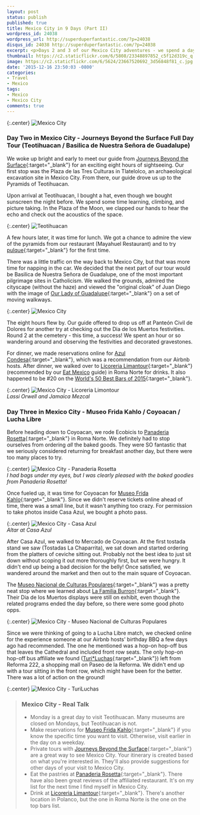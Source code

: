 ```yaml
---
layout: post
status: publish
published: true
title: Mexico City in 9 Days (Part II)
wordpress_id: 24038
wordpress_url: http://superduperfantastic.com/?p=24038
disqus_id: 24038 http://superduperfantastic.com/?p=24038
excerpt: <p>Days 2 and 3 of our Mexico City adventures - we spend a day touring Teotihuacan and Basilica de Nuestra Señora de Guadalupe with Journeys Beyond the Surface. The next day, we wander around Coyoacan, making stops at Casa Azul, Mercado de Coyoacan and Museo Nacional de Culturas Populares. In the evening, we're in the audience at a Lucha Libre match!</p>
thumbnail: https://c2.staticflickr.com/6/5808/23348897852_c5f12d319c_q.jpg
image: https://c2.staticflickr.com/6/5624/23667520692_3d56848f81_c.jpg
date: '2015-12-16 23:50:03 -0800'
categories:
- Travel
- Mexico
tags:
- Mexico
- Mexico City
comments: true
---
```

{:.center}
![Mexico City](https://c2.staticflickr.com/6/5801/23135084203_c60e30957b_c.jpg)

### Day Two in Mexico City - Journeys Beyond the Surface Full Day Tour (Teotihuacan / Basilica de Nuestra Señora de Guadalupe) ###

We woke up bright and early to meet our guide from [Journeys Beyond the Surface](http://travelmexicocity.com.mx/){:target="_blank"} for an exciting eight hours of sightseeing. Our first stop was the Plaza de las Tres Culturas in Tlatelolco, an archaeological excavation site in Mexico City. From there, our guide drove us up to the Pyramids of Teotihuacan. 

Upon arrival at Teotihuacan, I bought a hat, even though we bought sunscreen the night before. We spend some time learning, climbing, and picture taking. In the Plaza of the Moon, we clapped our hands to hear the echo and check out the acoustics of the space. 

{:.center}
![Teotihuacan](https://c2.staticflickr.com/6/5724/23736333806_a0db20a381_c.jpg)

A few hours later, it was time for lunch. We got a chance to admire the view of the pyramids from our restaurant (Mayahuel Restaurant) and to try [pulque](https://en.wikipedia.org/wiki/Pulque){:target="_blank"} for the first time.

There was a little traffic on the way back to Mexico City, but that was more time for napping in the car. We decided that the next part of our tour would be Basilica de Nuestra Señora de Guadalupe, one of the most important pilgrimage sites in Catholicism. We walked the grounds, admired the cityscape (without the haze) and viewed the "original cloak" of Juan Diego with the image of [Our Lady of Guadalupe](https://en.wikipedia.org/wiki/Our_Lady_of_Guadalupe){:target="_blank"} on a set of moving walkways.

{:.center}
![Mexico City](https://c2.staticflickr.com/6/5808/23348897852_c5f12d319c_c.jpg)

The eight hours flew by. Our guide offered to drop us off at Panteón Civil de Dolores for another try at checking out the Dia de los Muertos festivities. Round 2 at the cemetery - this time, a success! We spent an hour or so wandering around and observing the festivities and decorated gravestones.

For dinner, we made reservations online for [Azul Condesa](http://azul.rest/){:target="_blank"}, which was a recommendation from our Airbnb hosts. After dinner, we walked over to [Licoreria Limantour](http://limantour.tv/){:target="_blank"} (recommended by our [Eat Mexico](http://www.eatmexico.com/) guide) in Roma Norte for drinks. It also happened to be #20 on the [World's 50 Best Bars of 2015](http://www.worlds50bestbars.com/fifty-best-bars-list/Licoreria-Limantour.php?pid=ranking-2015-1-50){:target="_blank"}.

{:.center}
![Mexico City - Licoreria Limontour](https://c1.staticflickr.com/1/682/23429685886_10db084dcd_c.jpg)  
_Lassi Orwell and Jamaica Mezcal_

### Day Three in Mexico City - Museo Frida Kahlo / Coyoacan / Lucha Libre ###

Before heading down to Coyoacan, we rode Ecobicis to [Panaderia Rosetta](http://www.rosetta.com.mx/){:target="_blank"} in Roma Norte. We definitely had to stop ourselves from ordering _all_ the baked goods. They were SO fantastic that we seriously considered returning for breakfast another day, but there were too many places to try.

{:.center}
![Mexico City - Panaderia Rosetta](https://c2.staticflickr.com/6/5624/23667520692_3d56848f81_c.jpg)  
_I had bags under my eyes, but I was clearly pleased with the baked goodies from Panaderia Rosetta!_

Once fueled up, it was time for Coyoacan for [Museo Frida Kahlo](http://museofridakahlo.org.mx/){:target="_blank"}. Since we didn't reserve tickets online ahead of time, there was a small line, but it wasn't anything too crazy. For permission to take photos inside Casa Azul, we bought a photo pass.

{:.center}
![Mexico City - Casa Azul](https://c2.staticflickr.com/6/5763/23428607622_bd389e41fb_c.jpg)  
_Altar at Casa Azul_

After Casa Azul, we walked to Mercado de Coyoacan. At the first tostada stand we saw (Tostadas La Chaparrita), we sat down and started ordering from the platters of ceviche sitting out. Probably not the best idea to just sit down without scoping it out more thoroughly first, but we were hungry. It didn't end up being a bad decision for the belly! Once satisfied, we wandered around the market and then out to the main square of Coyoacan. 

The [Museo Nacional de Culturas Populares](http://museoculturaspopulares.gob.mx/){:target="_blank"} was a pretty neat stop where we learned about [La Familia Burron](https://en.wikipedia.org/wiki/La_Familia_Burr%C3%B3n){:target="_blank"}. Their Dia de los Muertos displays were still on exhibit, even though the related programs ended the day before, so there were some good photo opps.

{:.center}
![Mexico City - Museo Nacional de Culturas Populares](https://c2.staticflickr.com/6/5668/23436024069_7209a76d6f_c.jpg)

Since we were thinking of going to a Lucha Libre match, we checked online for the experience someone at our Airbnb hosts' birthday BBQ a few days ago had recommended. The one he mentioned was a hop-on hop-off bus that leaves the Cathedral and included front row seats. The only hop-on hop-off bus affiliate we found ([Turi*Luchas](http://turibus.com.mx/index.php?s=RutasTematicas){:target="_blank"}) left from Reforma 222, a shopping mall on Paseo de la Reforma. We didn't end up with a tour sitting in the front row, which might have been for the better. There was a lot of action on the ground!

{:.center}
![Mexico City - TuriLuchas](https://c1.staticflickr.com/1/632/23435812899_9559fecaf9_c.jpg)

>### Mexico City - Real Talk ###
>- Monday is a great day to visit Teotihuacan. Many museums are closed on Mondays, but Teotihuacan is not.
>- Make reservations for [Museo Frida Kahlo](http://museofridakahlo.org.mx/){:target="_blank"} if you know the specific time you want to visit. Otherwise, visit earlier in the day on a weekday.
>- Private tours with [Journeys Beyond the Surface](http://travelmexicocity.com.mx/){:target="_blank"} are a great way to see Mexico City. Your itinerary is created based on what you're interested in. They'll also provide suggestions for other days of your visit to Mexico City.
>- Eat the pastries at [Panaderia Rosetta](http://www.rosetta.com.mx/){:target="_blank"}. There have also been great reviews of the affiliated restaurant. It's on my list for the next time I find myself in Mexico City.
>- Drink at [Licoreria Limantour](http://limantour.tv/){:target="_blank"}. There's another location in Polanco, but the one in Roma Norte is the one on the top bars list.
